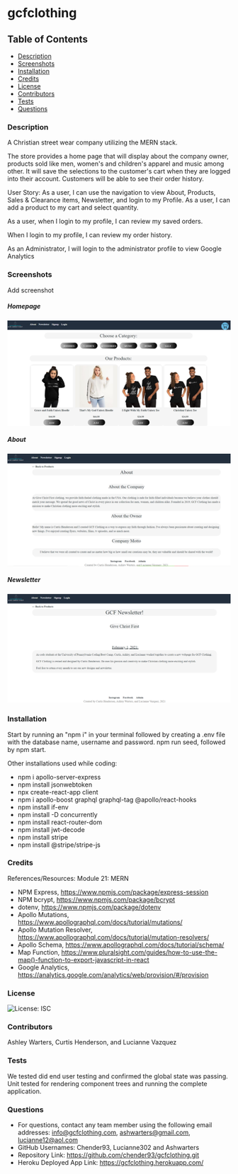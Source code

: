 # gcfclothing

## Table of Contents
* [Description](#description)
* [Screenshots](#screenshots)
* [Installation](#installation)
* [Credits](#credits)
* [License](#license)
* [Contributors](#contributors)
* [Tests](#tests) 
* [Questions](#questions) 

### Description 
A Christian street wear company utilizing the MERN stack.  

The store provides a home page that will display about the company owner, products sold like men, women's and children's apparel and music among other.  It will save the selections to the customer's cart when they are logged into their account.  Customers will be able to see their order history.

User Story: 
As a user, I can use the navigation to view About, Products, Sales & Clearance items, Newsletter, and login to my Profile. As a user, I can add a product to my cart and select quantity.  

As a user, when I login to my profile, I can review my saved orders.  

When I login to my profile, I can review my order history.

As an Administrator, I will login to the administrator profile to view Google Analytics 


### Screenshots
Add screenshot
##### Homepage
![Screenshots](./client/public/assets/homepage_screen.PNG)

##### About
![Screenshots](./client/public/assets/about.PNG)

##### Newsletter
![Screenshots](./client/public/assets/newsletter.PNG)


### Installation
Start by running an "npm i" in your terminal followed by creating a .env file with the database name, username and password. npm run seed, followed by npm start. 

Other installations used while coding: 
* npm i apollo-server-express
* npm install jsonwebtoken
* npx create-react-app client
* npm i apollo-boost graphql graphql-tag @apollo/react-hooks 
* npm install if-env
* npm install -D concurrently 
* npm install react-router-dom 
* npm install jwt-decode
* npm install stripe
* npm install @stripe/stripe-js

### Credits
References/Resources: 
Module 21: MERN
* NPM Express, https://www.npmjs.com/package/express-session <br> 
* NPM bcrypt, https://www.npmjs.com/package/bcrypt <br> 
* dotenv, https://www.npmjs.com/package/dotenv <br> 
* Apollo Mutations, https://www.apollographql.com/docs/tutorial/mutations/ <br> 
* Apollo Mutation Resolver, https://www.apollographql.com/docs/tutorial/mutation-resolvers/ <br>
* Apollo Schema, https://www.apollographql.com/docs/tutorial/schema/ <br>
* Map Function, https://www.pluralsight.com/guides/how-to-use-the-map()-function-to-export-javascript-in-react <br>
* Google Analytics, https://analytics.google.com/analytics/web/provision/#/provision <br> 

### License
![License: ISC](https://img.shields.io/badge/License-ISC-blue.svg) <br>

### Contributors
Ashley Warters, Curtis Henderson, and Lucianne Vazquez

### Tests 
We tested did end user testing and confirmed the global state was passing.  Unit tested for rendering component trees and running the complete application.   

### Questions 
* For questions, contact any team member using the following email addresses: info@gcfclothing.com, ashwarters@gmail.com, lucianne12@aol.com<br> 
* GitHub Usernames: Chender93, Lucianne302 and Ashwarters
* Repository Link: https://github.com/chender93/gcfclothing.git
* Heroku Deployed App Link: https://gcfclothing.herokuapp.com/
